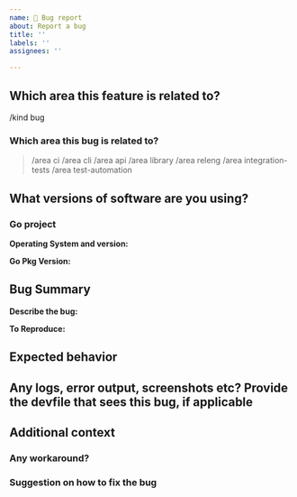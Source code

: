 ```yaml
---
name: 🐞 Bug report
about: Report a bug
title: ''
labels: ''
assignees: ''

---
```


## Which area this feature is related to?

/kind bug

<!--

Welcome! - We kindly ask you to:

  1. Fill out the issue template below

Thanks for understanding and for contributing to the project!

-->

### Which area this bug is related to?

<!--
    Uncomment appropriate `/area` lines, and delete the rest.
    For example, `> /area api` would simply become: `/area api`
-->

> /area ci
> /area cli
> /area api
> /area library
> /area releng
> /area integration-tests
> /area test-automation

## What versions of software are you using?

### Go project

**Operating System and version:**

**Go Pkg Version:**

## Bug Summary

**Describe the bug:**

<!--
    A clear and concise description of what the bug is.
-->

**To Reproduce:**

<!--
    Steps to reproduce the behavior.
-->

## Expected behavior

<!--
    A clear and concise description of what you expected to happen.
-->

## Any logs, error output, screenshots etc? Provide the devfile that sees this bug, if applicable

<!--
To get logs:
    ci: please copy the github workflow output
    api: please copy the terminal output
    cli: please copy the terminal output
    test-automation: please copy the terminal output
-->

## Additional context

<!--
    Add any other context about the problem here.
-->

### Any workaround?

<!--
    Describe the workaround if applicable.
-->

### Suggestion on how to fix the bug

<!--
    Provide suggestion on how to fix the bug upon your investigation, if applicable.
-->
